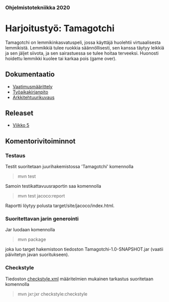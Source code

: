 ### Ohjelmistotekniikka 2020

# Harjoitustyö: Tamagotchi

Tamagotchi on lemmikinkasvatuspeli, jossa käyttäjä huolehtii virtuaalisesta lemmikistä. Lemmikkiä tulee ruokkia säännöllisesti, sen kanssa täytyy leikkiä ja sen jäljet siivota, ja sen sairastuessa se tulee hoitaa terveeksi. Huonosti hoidettu lemmikki kuolee tai karkaa pois (game over).

## Dokumentaatio

* [Vaatimusmäärittely](https://github.com/hjeronen/ot-harjoitustyo/blob/master/dokumentaatio/vaatimusmaarittely.md)
* [Työaikakirjanpito](https://github.com/hjeronen/ot-harjoitustyo/blob/master/dokumentaatio/tyoaikakirjanpito.md)
* [Arkkitehtuurikuvaus](https://github.com/hjeronen/ot-harjoitustyo/blob/master/dokumentaatio/arkkitehtuuri.md)

## Releaset

* [Viikko 5](https://github.com/hjeronen/ot-harjoitustyo/releases/tag/viikko5)

## Komentorivitoiminnot

### Testaus

Testit suoritetaan juurihakemistossa 'Tamagotchi' komennolla
> mvn test

Samoin testikattavuusraportin saa komennolla
> mvn test jacoco:report

Raportti löytyy polusta target/site/jacoco/index.html.

### Suoritettavan jarin generointi

Jar luodaan komennolla
> mvn package

joka luo target hakemistoon tiedoston Tamagotchi-1.0-SNAPSHOT.jar (vaatii päivitetyn javan suoritukseen).

### Checkstyle

Tiedoston [checkstyle.xml](https://github.com/hjeronen/ot-harjoitustyo/blob/master/Tamagotchi/checkstyle.xml) määritelmien mukainen tarkastus suoritetaan komennolla
> mvn jxr:jxr checkstyle:checkstyle
